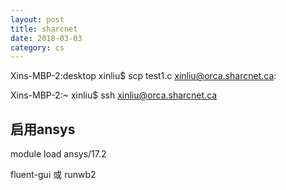 ```yaml
---
layout: post
title: sharcnet
date: 2018-03-03
category: cs
---
```


Xins-MBP-2:desktop xinliu$ scp test1.c xinliu@orca.sharcnet.ca:

Xins-MBP-2:~ xinliu$ ssh xinliu@orca.sharcnet.ca

## 启用ansys

module load ansys/17.2

fluent-gui 或 runwb2